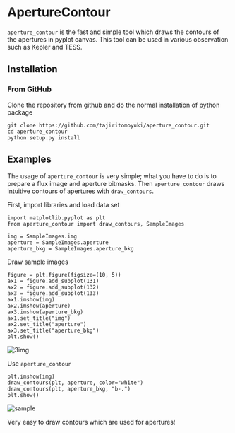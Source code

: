 # ApertureContour
`aperture_contour` is the fast and simple tool which draws the contours of the apertures in pyplot canvas.
This tool can be used in various observation such as Kepler and TESS.

## Installation

### From GitHub
Clone the repository from github and do the normal installation of python package
```
git clone https://github.com/tajiritomoyuki/aperture_contour.git
cd aperture_contour
python setup.py install
```

## Examples
The usage of `aperture_contour` is very simple; what you have to do is to prepare a flux image and aperture bitmasks.
Then `aperture_contour` draws intuitive contours of apertures with `draw_contours`.

First, import libraries and load data set
```
import matplotlib.pyplot as plt
from aperture_contour import draw_contours, SampleImages

img = SampleImages.img
aperture = SampleImages.aperture
aperture_bkg = SampleImages.aperture_bkg
```

Draw sample images
```
figure = plt.figure(figsize=(10, 5))
ax1 = figure.add_subplot(131)
ax2 = figure.add_subplot(132)
ax3 = figure.add_subplot(133)
ax1.imshow(img)
ax2.imshow(aperture)
ax3.imshow(aperture_bkg)
ax1.set_title("img")
ax2.set_title("aperture")
ax3.set_title("aperture_bkg")
plt.show()
```
![3img](https://user-images.githubusercontent.com/22582770/70207909-729e3100-176f-11ea-9a07-81673b8c93cd.png)

Use `aperture_contour`
```
plt.imshow(img)
draw_contours(plt, aperture, color="white")
draw_contours(plt, aperture_bkg, "b-.")
plt.show()
```
![sample](https://user-images.githubusercontent.com/22582770/70207908-72059a80-176f-11ea-87ef-261eeb2edbf8.png)

Very easy to draw contours which are used for apertures!
